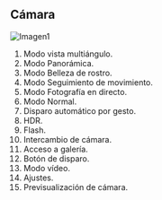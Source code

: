 ## Cámara

![Imagen1](http://static.energysistem.com/images/manuals/42499/56dd9e6f27dff.jpg)


1. Modo vista multiángulo.
2. Modo Panorámica.
3. Modo Belleza de rostro.
4. Modo Seguimiento de movimiento.
5. Modo Fotografía en directo.
6. Modo Normal.
7. Disparo automático por gesto.
8. HDR.
9. Flash.
10. Intercambio de cámara.
11. Acceso a galería.
12. Botón de disparo.
13. Modo vídeo.
14. Ajustes.
15. Previsualización de cámara.

